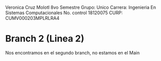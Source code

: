 Veronica Cruz Molotl
8vo Semestre Grupo: Unico Carrera: Ingenieria En Sistemas Computacionales
No. control 18120075
CURP: CUMV000203MPLRLRA4


# Branch 2 (Linea 2)

Nos encontramos en el segundo branch, no estamos en el Main